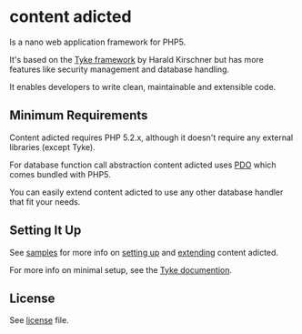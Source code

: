 content adicted
===

Is a nano web application framework for PHP5.

It's based on the [Tyke framework](http://github.com/digitarald/tyke/tree/master) by Harald Kirschner but has more features like security management and database handling.

It enables developers to write clean, maintainable and extensible code.

Minimum Requirements
---

Content adicted requires PHP 5.2.x, although it doesn't require any external libraries (except Tyke).

For database function call abstraction content adicted uses [PDO](http://de2.php.net/pdo) which comes bundled with PHP5.

You can easily extend content adicted to use any other database handler that fit your needs.

Setting It Up
---

See [samples](master/samples/) for more info on [setting up](master/samples/cms/) and [extending](master/samples/extending/) content adicted.

For more info on minimal setup, see the [Tyke documention](http://github.com/digitarald/tyke/tree/master).

License
---

See [license](master/license) file.
